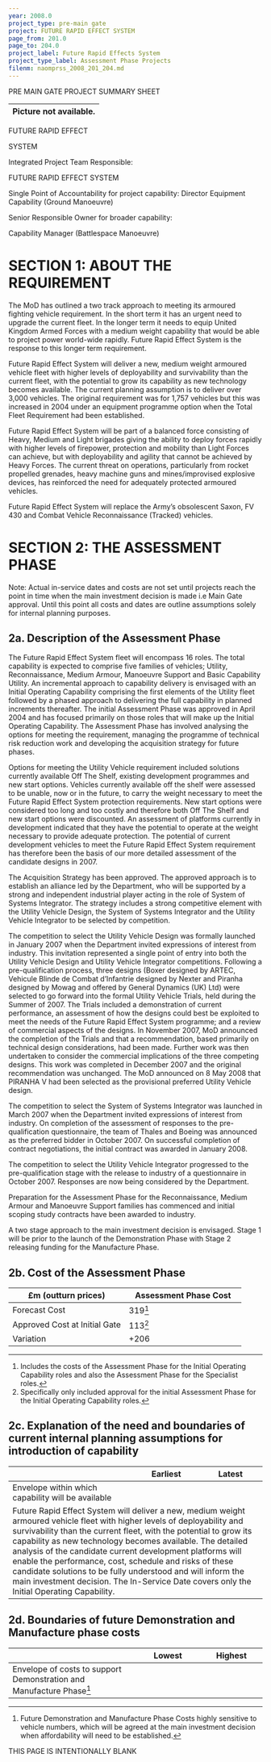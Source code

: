 ```yaml
---
year: 2008.0
project_type: pre-main gate
project: FUTURE RAPID EFFECT SYSTEM
page_from: 201.0
page_to: 204.0
project_label: Future Rapid Effects System
project_type_label: Assessment Phase Projects
filenm: naomprss_2008_201_204.md
---
```

PRE MAIN GATE PROJECT SUMMARY SHEET

| Picture not available. |
|----------------------------|

FUTURE RAPID EFFECT

SYSTEM

Integrated Project Team Responsible:

FUTURE RAPID EFFECT SYSTEM

Single Point of Accountability for project capability: Director Equipment Capability (Ground Manoeuvre)

Senior Responsible Owner for broader capability:

Capability Manager (Battlespace Manoeuvre)

# SECTION 1: ABOUT THE REQUIREMENT

The MoD has outlined a two track approach to meeting its armoured fighting vehicle requirement. In the short term it has an urgent need to upgrade the current fleet. In the longer term it needs to equip United Kingdom Armed Forces with a medium weight capability that would be able to project power world-wide rapidly. Future Rapid Effect System is the response to this longer term requirement.

Future Rapid Effect System will deliver a new, medium weight armoured vehicle fleet with higher levels of deployability and survivability than the current fleet, with the potential to grow its capability as new technology becomes available. The current planning assumption is to deliver over 3,000 vehicles. The original requirement was for 1,757 vehicles but this was increased in 2004 under an equipment programme option when the Total Fleet Requirement had been established.

Future Rapid Effect System will be part of a balanced force consisting of Heavy, Medium and Light brigades giving the ability to deploy forces rapidly with higher levels of firepower, protection and mobility than Light Forces can achieve, but with deployability and agility that cannot be achieved by Heavy Forces. The current threat on operations, particularly from rocket propelled grenades, heavy machine guns and mines/improvised explosive devices, has reinforced the need for adequately protected armoured vehicles.

Future Rapid Effect System will replace the Army’s obsolescent Saxon, FV 430 and Combat Vehicle Reconnaissance (Tracked) vehicles.

# SECTION 2: THE ASSESSMENT PHASE

Note: Actual in-service dates and costs are not set until projects reach the point in time when the main investment decision is made i.e Main Gate approval. Until this point all costs and dates are outline assumptions solely for internal planning purposes.

## 2a. Description of the Assessment Phase

The Future Rapid Effect System fleet will encompass 16 roles. The total capability is expected to comprise five families of vehicles;
Utility, Reconnaissance, Medium Armour, Manoeuvre Support and Basic Capability Utility. An incremental approach to capability delivery is envisaged with an Initial Operating Capability comprising the first elements of the Utility fleet followed by a phased approach to delivering the full capability in planned increments thereafter. The initial Assessment Phase was approved in April 2004 and has focused primarily on those roles that will make up the Initial Operating Capability. The Assessment Phase has involved analysing the options for meeting the requirement, managing the programme of technical risk reduction work and developing the acquisition strategy for future phases.

Options for meeting the Utility Vehicle requirement included solutions currently available Off The Shelf, existing development programmes and new start options. Vehicles currently available off the shelf were assessed to be unable, now or in the future, to carry the weight necessary to meet the Future Rapid Effect System protection requirements. New start options were considered too long and too costly and therefore both Off The Shelf and new start options were discounted. An assessment of platforms currently in development indicated that they have the potential to operate at the weight necessary to provide adequate protection. The potential of current development vehicles to meet the Future Rapid Effect System requirement has therefore been the basis of our more detailed assessment of the candidate designs in 2007.

The Acquisition Strategy has been approved. The approved approach is to establish an alliance led by the Department, who will be supported by a strong and independent industrial player acting in the role of System of Systems Integrator. The strategy includes a strong competitive element with the Utility Vehicle Design, the System of Systems Integrator and the Utility Vehicle Integrator to be selected by competition.

The competition to select the Utility Vehicle Design was formally launched in January 2007 when the Department invited expressions of interest from industry. This invitation represented a single point of entry into both the Utility Vehicle Design and Utility Vehicle Integrator competitions. Following a pre-qualification process, three designs (Boxer designed by ARTEC, Vehicule Blinde de Combat d’Infantrie designed by Nexter and Piranha designed by Mowag and offered by General Dynamics (UK) Ltd) were selected to go forward into the formal Utility Vehicle Trials, held during the Summer of 2007. The Trials included a demonstration of current performance, an assessment of how the designs could best be exploited to meet the needs of the Future Rapid Effect System programme; and a review of commercial aspects of the designs. In November 2007, MoD announced the completion of the Trials and that a recommendation, based primarily on technical design considerations, had been made. Further work was then undertaken to consider the commercial implications of the three competing designs. This work was completed in December 2007 and the original recommendation was unchanged. The MoD announced on 8 May 2008 that PIRANHA V had been selected as the provisional preferred Utility Vehicle design.

The competition to select the System of Systems Integrator was launched in March 2007 when the Department invited expressions of interest from industry. On completion of the assessment of responses to the pre-qualification questionnaire, the team of Thales and Boeing was announced as the preferred bidder in October 2007. On successful completion of contract negotiations, the initial contract was awarded in January 2008.

The competition to select the Utility Vehicle Integrator progressed to the pre-qualification stage with the release to industry of a questionnaire in October 2007. Responses are now being considered by the Department.

Preparation for the Assessment Phase for the Reconnaissance, Medium Armour and Manoeuvre Support families has commenced and initial scoping study contracts have been awarded to industry.

A two stage approach to the main investment decision is envisaged. Stage 1 will be prior to the launch of the Demonstration Phase with Stage 2 releasing funding for the Manufacture Phase.

## 2b. Cost of the Assessment Phase

<table>
<colgroup>
<col style="width: 50%" />
<col style="width: 50%" />
</colgroup>
<thead>
<tr>
<th>
£m (outturn prices)
</th>
<th>
Assessment Phase Cost
</th>
</tr>
</thead>
<tbody>
<tr>
<td>Forecast Cost</td>
<td>
319<a href="fn1" class="footnote-ref" id="fnref1"
role="doc-noteref"><sup>1</sup></a>
</td>
</tr>
<tr>
<td>Approved Cost at Initial Gate</td>
<td>
113<a href="fn2" class="footnote-ref" id="fnref2"
role="doc-noteref"><sup>2</sup></a>
</td>
</tr>
<tr>
<td>Variation</td>
<td>
+206
</td>
</tr>
</tbody>
</table>
<section id="footnotes" class="footnotes footnotes-end-of-document"
role="doc-endnotes">
<hr />
<ol>
<li id="fn1">Includes the costs of the Assessment Phase for the Initial Operating Capability roles and also the Assessment Phase for the Specialist roles.<a href="fnref1" class="footnote-back"
role="doc-backlink">↩︎</a></li>
<li id="fn2">Specifically only included approval for the initial Assessment Phase for the Initial Operating Capability roles.<a href="fnref2" class="footnote-back" role="doc-backlink">↩︎</a></li>
</ol>
</section>

## 2c. Explanation of the need and boundaries of current internal planning assumptions for introduction of capability

<table>
<colgroup>
<col style="width: 49%" />
<col style="width: 25%" />
<col style="width: 25%" />
</colgroup>
<thead>
<tr>
<th></th>
<th>Earliest</th>
<th>Latest</th>
</tr>
</thead>
<tbody>
<tr>
<td>Envelope within which capability will be available</td>
<td></td>
<td></td>
</tr>
<tr>
<td colspan="3">Future Rapid Effect System will deliver a new, medium weight armoured vehicle fleet with higher levels of deployability and survivability than the current fleet, with the potential to grow its capability as new technology becomes available. The detailed analysis of the candidate current development platforms will enable the performance, cost, schedule and risks of these candidate solutions to be fully understood and will inform the main investment decision. The In-Service Date covers only the Initial Operating Capability.</td>
</tr>
</tbody>
</table>

## 2d. Boundaries of future Demonstration and Manufacture phase costs

<table>
<colgroup>
<col style="width: 49%" />
<col style="width: 25%" />
<col style="width: 24%" />
</colgroup>
<thead>
<tr>
<th></th>
<th>
Lowest
</th>
<th>
Highest
</th>
</tr>
</thead>
<tbody>
<tr>
<td>Envelope of costs to support Demonstration and Manufacture Phase<a href="fn1" class="footnote-ref" id="fnref1"
role="doc-noteref"><sup>1</sup></a></td>
<td>

</td>
<td>

</td>
</tr>
</tbody>
</table>
<section id="footnotes" class="footnotes footnotes-end-of-document"
role="doc-endnotes">
<hr />
<ol>
<li id="fn1">Future Demonstration and Manufacture Phase Costs highly sensitive to vehicle numbers, which will be agreed at the main investment decision when affordability will need to be established.<a href="fnref1" class="footnote-back" role="doc-backlink">↩︎</a></li>
</ol>
</section>

THIS PAGE IS INTENTIONALLY BLANK
